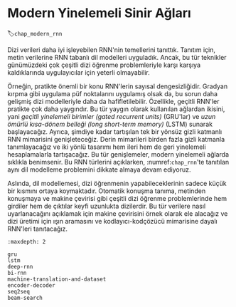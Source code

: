 # Modern Yinelemeli Sinir Ağları
:label:`chap_modern_rnn`

Dizi verileri daha iyi işleyebilen RNN'nin temellerini tanıttık. Tanıtım için, metin verilerine RNN tabanlı dil modelleri uyguladık. Ancak, bu tür teknikler günümüzdeki çok çeşitli dizi öğrenme problemleriyle karşı karşıya kaldıklarında uygulayıcılar için yeterli olmayabilir.

Örneğin, pratikte önemli bir konu RNN'lerin sayısal dengesizliğidir. Gradyan kırpma gibi uygulama püf noktalarını uygulamış olsak da, bu sorun daha gelişmiş dizi modelleriyle daha da hafifletilebilir. Özellikle, geçitli RNN'ler pratikte çok daha yaygındır. Bu tür yaygın olarak kullanılan ağlardan ikisini, yani *geçitli yinelemeli birimler (gated recurrent units)* (GRU'lar) ve *uzun ömürlü kısa-dönem belleği (long short-term memory)* (LSTM) sunarak başlayacağız. Ayrıca, şimdiye kadar tartışılan tek bir yönsüz gizli katmanlı RNN mimarisini genişleteceğiz. Derin mimarileri birden fazla gizli katmanla tanımlayacağız ve iki yönlü tasarımı hem ileri hem de geri yinelemeli hesaplamalarla tartışacağız. Bu tür genişlemeler, modern yinelemeli ağlarda sıklıkla benimsenir. Bu RNN türlerini açıklarken, :numref:`chap_rnn`'te tanıtılan aynı dil modelleme problemini dikkate almaya devam ediyoruz.

Aslında, dil modellemesi, dizi öğrenmenin yapabileceklerinin sadece küçük bir kısmını ortaya koymaktadır. Otomatik konuşma tanıma, metinden konuşmaya ve makine çevirisi gibi çeşitli dizi öğrenme problemlerinde hem girdiler hem de çıktılar keyfi uzunlukta dizilerdir. Bu tür verilere nasıl uyarlanacağını açıklamak için makine çevirisini örnek olarak ele alacağız ve dizi üretimi için ışın aramasını ve kodlayıcı-kodçözücü mimarisine dayalı RNN'leri tanıtacağız.

```toc
:maxdepth: 2

gru
lstm
deep-rnn
bi-rnn
machine-translation-and-dataset
encoder-decoder
seq2seq
beam-search
```
